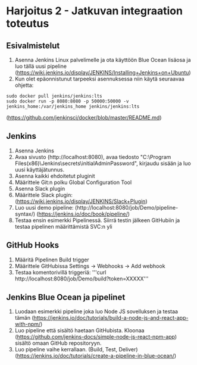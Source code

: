 # Harjoitus 2 - Jatkuvan integraation toteutus
## Esivalmistelut
1. Asenna Jenkins Linux palvelimelle ja ota käyttöön Blue Ocean lisäosa ja luo tällä uusi pipeline (https://wiki.jenkins.io/display/JENKINS/Installing+Jenkins+on+Ubuntu)
2. Kun olet epäonnistunut tarpeeksi asennuksessa niin käytä seuraavaa ohjetta:

```
sudo docker pull jenkins/jenkins:lts
sudo docker run -p 8080:8080 -p 50000:50000 -v jenkins_home:/var/jenkins_home jenkins/jenkins:lts
``` 

(https://github.com/jenkinsci/docker/blob/master/README.md)

## Jenkins
1. Asenna Jenkins
2. Avaa sivusto (http://localhost:8080), avaa tiedosto "C:\Program Files(x86)\Jenkins\secrets\initialAdminPassword", kirjaudu sisään ja luo uusi käyttäjätunnus.
3. Asenna kaikki ehdoitetut pluginit
4. Määrittele Git:n polku Global Configuration Tool
5. Asenna Slack plugin
6. Määrittele Slack plugin: (https://wiki.jenkins.io/display/JENKINS/Slack+Plugin)
7. Luo uusi demo pipeline: (http://localhost:8080/job/Demo/pipeline-syntax/) (https://jenkins.io/doc/book/pipeline/)
8. Testaa ensin esimerkki Pipelinessä. Siirrä testin jälkeen GitHubiin ja testaa pipelinen määrittämistä SVC:n yli

## GitHub Hooks
1. Määritä Pipelinen Build trigger
2. Määrittele GitHubissa Settings -> Webhooks -> Add webhook
3. Testaa komentorivillä triggeriä: '''curl http://localhost:8080/job/Demo/build?token=XXXXX'''

## Jenkins Blue Ocean ja pipelinet
1. Luodaan esimerkki pipeline joka luo Node JS sovelluksen ja testaa tämän (https://jenkins.io/doc/tutorials/build-a-node-js-and-react-app-with-npm/)
2. Luo pipeline että sisältö haetaan GitHubista. Kloonaa (https://github.com/jenkins-docs/simple-node-js-react-npm-app) sisältö omaan GitHub repositoryyn. 
3. Luo pipeline vaihe kerrallaan. (Build, Test, Deliver) (https://jenkins.io/doc/tutorials/create-a-pipeline-in-blue-ocean/)
 